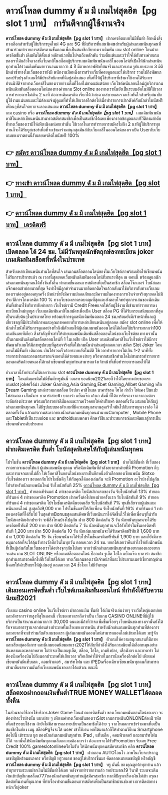 # ดาวน์โหลด dummy ดั ม มี เกมไพ่สุดฮิต【pg slot 1 บาท】  การันตีจากผู้ใช้งานจริง

**ดาวน์โหลด dummy ดั ม มี เกมไพ่สุดฮิต【pg slot 1 บาท】** ฝากเครดิตแบบไม่มีขั้นต่ำ  อีกหนึ่งสิ่งทางเลือกสำหรับผู้ใช้บริการยุคใหม่ 4G และ 5G ที่มีบริการที่แสนพิเศษสำหรับผู้เล่นเกมพนันทุกคนที่เข้ามาร่วมทำรายการสมัครตามขั้นตอนเพื่อเป็นสมาชิกกับทางเราเดิมพัน เกม slot online โอนฝากเครดิตขั้นต่ำ เดิมพันได้ตั้งแต่ หลักหน่วยขึ้นไปจนถึงหลักพัน ร่วมตื่นเต้นและเร้าใจได้กับทางค่ายเกมของเราได้แล้วในเวลานี้เว็บคาสิโนสล็อตผู้บริการเกมเดิมพันพนันคาสิโนออนไลน์ที่เปิดให้นักเล่นพนันทุกท่านได้ร่วมเดิมพันมายาวนานมากกว่า 4 ปี มีภาพกราฟฟิกที่สมจริงและสวยงาม รูปแบบระบบ 3 มิติ
มิหนำซ้ำทางในเว็บของเรายังมี พนักงานมือหนึ่งการสร้างเว็บที่คอยดูแลและให้บริการ  รวมไปถึงพัฒนาและปรับปรุงตัวเกมให้มีประสิทธิภาพที่ดีอยู่สม่ำเสมอ เพื่อที่ให้ผู้ใช้บริการที่เข้ามาใช้งานได้รับการปรนนิบัติจากทางเว็บคาสิโนของเราอย่างเต็มที่โดยไม่ขาดแม้แต่น้อย เว็บไซต์พนันออนไลน์ผู้บริการเกมพนันเดิมพันสล็อตออนไลน์ของทางค่ายเกม Slot online ของทางเรานั้นยังเป็นระบบอัตโนมัติใช้เวลาการทำรายการไม่เกิน 2 นาที ต่อการเติมเครดิต เรียกได้ว่าสะดวกสบายและรวดเร็วทันใจสำหรับสมาชิกผู้ใช้งานแน่นอนและไม่ต้องแจ้งผู้ดูแลที่ทำให้เสียเวลาอีกต่อไปเมื่อทำรายการฝากตังค์กับนักล่าโบนัสฟรี
เพื่อนๆที่สนใจอยากจะลองเล่นเกม **ดาวน์โหลด dummy ดั ม มี เกมไพ่สุดฮิต【pg slot 1 บาท】** เกม casino  หรือ ***ดาวน์โหลด dummy ดั ม มี เกมไพ่สุดฮิต【pg slot 1 บาท】*** เกมเดิมพันพนันคาสิโนเหล่าเซียนพนันสามารถสมัครสมาชิกเพื่อเป็นสมาชิกได้เลยเพียงกรอกข้อมูลและปรัวัติตามลำดับที่ทางเว็บของเรามีให้เพียงนิดหน่อยเท่านั้น ใช้เวลาในการทำรายการสมัครไม่ถึง 2 นาทีผู้ใช้บริการทุกท่านก็จะได้รับยูสเซอร์เพื่อที่จะเข้ามาร่วมสนุกสุดมันส์กับเว็บคาสิโนออนไลน์ของเราเปิด Userกับเว็บเกมของเราตอนนี้รับเลยเครดิตโบนัสฟรี 100%

## 👉 [สมัคร ดาวน์โหลด dummy ดั ม มี เกมไพ่สุดฮิต【pg slot 1 บาท】](https://archa888.com/)
## 👉 [ทางเข้า ดาวน์โหลด dummy ดั ม มี เกมไพ่สุดฮิต【pg slot 1 บาท】](https://archa888.com/)
## 👉 [ดาวน์โหลด dummy ดั ม มี เกมไพ่สุดฮิต【pg slot 1 บาท】 เครดิตฟรี](https://archa888.com/)

## ดาวน์โหลด dummy ดั ม มี เกมไพ่สุดฮิต【pg slot 1 บาท】 เปิดตลอด ได้ 24 ชม. ไม่มีวันหยุดนักขัตฤกษ์ลงทะเบียน joker เกมเดิมพันสล็อตที่หนึ่งในประเทศ

สำหรับเหล่าเซียนพนันท่านใดที่สนใจ เล่นเกมสล็อตออนไลน์ของในเว็บไซต์เราพร้อมเปิดให้เซียนพนันได้รับการบริการแล้ว ณ เวลานี้สุดยอดเว็บพนันเดิมพันออนไลน์ที่มาแรงที่สุด ณ ตอนนี้ พร้อมดูแลนักเล่นเกมพนันทุกคนได้ทั้งวันทั้งคืน ทำตามขั้นตอนการสมัครเพื่อเป็นสมาชิก สล็อตโจ๊กเกอร์ โบนัสและแจ็กพอตเข้าบ่อยมากที่สุด จึงทำให้มีลูกค้าจำนวนมากติดอกติดใจแล้วกลับมาใช้บริการกับทางเว็บเกมของเราต่ออยู่ตลอดทุกครั้ง มิหนำซ้ำยังมีความปลอดภัยและมีความมั่นคงทางการเงินจ่ายจริงทุกยอดไม่มีประวัติการโกงเครดิต 100 % ทางเว็บของเราครอบคลุมที่สุดและยังตอบโจทย์ทุกการเล่นของนักเดิมพันที่เข้ามาใช้บริการกับค่ายเรา
เว็บไซต์เรามี Credit Freeแจกให้กับผู้ใช้งานที่เข้ามาทำรายการลงทะเบียนใหม่ทุกยูส เว็บเกมเดิมพันคาสิโนสมัครเพื่อเปิด User สล็อต PG ที่ได้รับกระแสนิยมมากที่สุดเป็นระดับต้นๆในประเทศไทย พร้อมบริการดูแลนักเดิมพันตลอด 24 ชม.พร้อมยังมีเจ้าหน้าที่และผู้เชี่ยวชาญที่มีประสิทธิภาพและคุณภาพคอยบริการเหล่าเซียนพนันอยู่ตลอด สมัคร slot online เพื่อให้นักล่าโบนัสได้รับการดูแลอย่างทั่วถึงมีตัวเกมให้ผู้เล่นเกมพนันออนไลน์ได้เลือกใช้บริการมากกว่า100 เกมกันเลยทีเดียว
สิ่งสำคัญที่จะทำให้ค่ายเกมพนันเดิมพันสล็อตออนไลน์ของเว็บไซต์ของทางเรานั้นเป็นเกมพนันเดิมพันสล็อตออนไลน์ที่ 1 ในเอเชีย เปิด User  เกมเดิมพันคาสิโนเว็บไซต์เราได้มีการพัฒนาตัวเกมให้มีภาพรูปแบบที่ดูสมจจริงเพื่อให้เกมนั้นน่าเล่นอยู่ตลอดเวลา สมัคร Slot Joker โอนถอนไม่มีขั้นต่ำ เติมถอน เงินได้รวดเร็วด้วยระบบอัตโนมัติ ใช้เวลาทำรายการไม่เกิน 1-2 นาทีทั้งรายการฝากและถอนสามารถแจ้งถอนได้ด้วยตนเองง่ายๆ หรือหากสมาชิกท่านใดไม่สามารถทำรายการถอนเคดริตด้วยตนเองได้เหล่าเซียนพนันทุกท่านสามารถแจ้งเจ้าหน้าที่เพื่อทำรายการถอนให้ได้

ช่วงเวลานี้รับประกันได้เลยว่าเกม slot  **ดาวน์โหลด dummy ดั ม มี เกมไพ่สุดฮิต【pg slot 1 บาท】** โอนเติมเครดิตไม่มีขั้นต่ำทรูมันนี่ วอเลท ยอดนิยม2021เลยก็ว่าได้โดยทางค่ายของเรา เกมslot jokerได้นำ  Joker Gaming,Asia Gaming,Ebet Gaming,Allbet Gaming หรือ Dream Gaming แหล่งรวมเกมสล็อต ยิงปลา คาสิโนสด บาคาร่าสด ไฮโล กำถั่ว ไพ่แคง ปั่นแปะ ไพ่สามกอง เสือมังกร บาคาร่าสายฟ้า บาคาร่า แบ็คแจ๊ค เก้าเก ดัมมี่ ที่ได้การรับรองจากจากองค์กรระดับต่างประเทศ พร้อมบริการอย่าดีมั่นคงและรวดเร็วคอยให้คำปรึกษา ตลอดทั้งวัน มามอบให้กับผู้เล่นเกมพนันทุกคน ได้มีรูปแบบของตัวเกมที่มีความสนุกสนานสุดเร้าใจมันไปกับการหมุนวงวล้อ ได้ ตลอดทั้งวัน แล้วแต่ความสะดวกของนักเล่นเกมพนันทุกคนผ่านบนComputer , Mobile Phone และTabletที่เป็นระบบios และ androidแบบพกพา ศึกษาวิธีและประสบการณ์และพัฒนาสู่การเป็นเซียนพนันระดับประเทศ

## ดาวน์โหลด dummy ดั ม มี เกมไพ่สุดฮิต【pg slot 1 บาท】 ฝากเติมเครดิต ขั้นต่ำ โบนัสสุดพิเศษให้กับผู้เล่นพนันทุกคน

โปรโมชั่น **ดาวน์โหลด dummy ดั ม มี เกมไพ่สุดฮิต【pg slot 1 บาท】** ฝากไม่มีขั้นต่ำ ที่เว็บของเราอยากจะมอบให้แก่  ผู้เล่นเกมพนันทุกคน หรือนักเดิมพันที่กำลังอยากหาค่ายที่มี  Promotion ดีๆ และการแจกแบบไม่กั๊ก ให้เว็บคาสิโนออนไลน์ของเราเป็นอีกหนึ่งตัวเลือกของเซียนพนัน Slotxo เว็บไซต์ของเรา ขอบอกกับโปรโมชั่นดีๆ ให้กับคุณได้ลองเล่นกัน จะมี Promotion อะไรบ้างไปดูกัน
โปรสำหรับนักแทงพนันใหม่ รับโบนัสทันที 25% [ดาวน์โหลด dummy ดั ม มี เกมไพ่สุดฮิต【pg slot 1 บาท】](https://archa888.com/) ทำยอดเทิร์นแค่ 4 เท่าของเครดิต
โบนัสฝากแรกของวัน รับโบนัสทันที 13% ทำยอดเทิร์นแค่ 4 เท่าของเครดิต
 Promotion ฝากครั้งต่อไปของฝากครั้งแรก รับโบนัสทันที 9% ทำยอดเทิร์นแค่ 4 เท่าของเครดิต
โปรโมชั่นเครดิตคืนยอดเสีย รับโบนัสทันที 7% ทุนที่เสียจากผู้เล่นเกมพนันออนไลน์ สูงสุดถึง9,000 บาท
โปรโมชั่นแชร์ให้กับเพื่อน รับโบนัสทันที 16% ทำเทิร์นแค่ 1 เท่าของเครดิตที่ได้รับไป
ในสุดท้ายBonusสุดแสนพิศษที่เว็บพนันเราได้จัดขึ้นไว้ให้เพื่อเพื่อนๆที่น่ารัก โบนัสเครดิตฝากประจำ จะมีสิ่งไหนบ้างไปดูกัน
ฝาก 800 ติดต่อกัน 3 วัน นักพนันทุกคนจะได้รับเครดิตฟรีทันที 200 บาท
ฝาก 600 ติดต่อกัน 7 วัน นักพนันทุกท่านจะได้รับโปรโมชั่นเครดิตฟรีทันที 1,200 บาท
ฝาก 500 ติดต่อกัน 10 วัน นักเล่นเกมพนันจะได้รับเครดิตฟรีทันที 1,600 บาท
ฝาก 1,000 ติดต่อกัน 15 วัน เซียนพนันจะได้รับโปรโมชั่นเครดิตฟรีทันที 1,900 บาท
และก็ยังมีการหมุนกงล้อที่จะได้ลุ้นรับรางวัลบิ๊กวินในทุกวัน ตลอดเวลา 24 ชม. บอกได้เลยว่าคืนกำไรให้กับนักพนันที่เป็นผู้เล่นกับในเว็บของเราได้อย่างจุกๆกันไปเลย หากว่านักเล่นเกมพนันทุกท่านอยากลองและอยากจะเล่น เกม SLOT ONLINE  หรือเกมสล็อตออนไลน์ ป๊อกเด้ง รูเล็ต ไฮโล แบ็กแจ๊ค บาคาร่า สมาชิกทุกท่านสามารถคลิ๊กไปที่เว็บไซต์ได้เลย ทางเว็บเกมของเรามีเจ้าหน้าที่และโปรแกรมเมอร์เชี่ยวชาญด้านนี้คอยให้คำปรึกษาให้ผู้เล่นอยู่ ตลอดเวลา 24 ชั่วโมง ไม่มีวันหยุด

## ดาวน์โหลด dummy ดั ม มี เกมไพ่สุดฮิต【pg slot 1 บาท】 เติมถอนเครดิตขั้นต่ำ  เว็บไซต์เกมเดิมพันออนไลน์ ที่กำลังได้รับความนิยมปี2021

เว็บเกม casino online ในเว็บไซต์เรา ฝากถอนเงิน ขั้นต่ำ ได้เงินจริงเล่นง่ายๆ รางวัลใหญ่แตกบ่อยและอัตราการจ่ายสูงที่สุในตอนนี้ เว็บของทางเราถือว่าเป็น เว็บเกม CASINO ONLINEที่มีผู้ใช้บริการเป็นจำนวนมากมากกว่า 30,000 คนและมีถ้าทีว่าจะเพิ่มขึ้นเรื่อยๆ เว็บพนันของทางเรานั้นยังได้รับจากมาตราฐานจากบ่อนต่างประเทศในเรื่องของการพนัน สำหรับนักเล่นเกมพนันทุกท่านที่ต้องการและอยากที่จะเข้าร่วมกับตัวเกมของเรา ผู้เล่นเกมพนันออนไลน์สามารถแอดไลน์เข้ามาได้เลย
	มารู้จัก **ดาวน์โหลด dummy ดั ม มี เกมไพ่สุดฮิต【pg slot 1 บาท】** ตัวเกมให้ความสนุกสนานที่มีภาพและเสียงสุดอลังการ และมีเกมยอดนิยมมาแรง2021ให้กับที่กำลังได้รับความนิยมได้เลือกหมุนอย่างล้นหลามและหลากหลาย  ไม่ว่าจะเป็นเกมรูเล็ต, สล็อต, ไฮโล, เกมยิงปลา, เสือมังกร และบาคาร่า ไม่ต้องนั่งเครื่องบินไปถึงนอกประเทศให้เสียเวลา หรือเสียค่าใช้จ่ายในการนั่งเครื่องอีกต่อไป เพียงแค่เซียนพนันมีแท็บเลต , คอมพิวเตอร์ , สมาร์ทโฟน และ iPEDเครื่องเดียวเซียนพนันทุกคนก็สามารถเข้ามาลิ้มรสความมันกับเว็บเกมพนันของเราได้แล้วณ ขณะนี้

## ดาวน์โหลด dummy ดั ม มี เกมไพ่สุดฮิต【pg slot 1 บาท】 สล็อตxoฝากถอนเงินขั้นต่ำTRUE MONEY WALLETได้ตลอดทั้งคืน

ในส่วนของวิธีการใช้บริการJoker Game โอนฝากเครดิตขั้นต่ำ ของเว็บเกมพนันออนไลน์ของเรา จะต้องทำอะไรบ้างนั้น แบบง่าย ๆ เพียงแค่ทางเว็บพนันของเราSlot เกมการพนันONLONEต้องมี รหัส เพื่อเข้าระบบใช้งาน ถ้ายังไม่มีสามารถลงทะเบียนเป็นสมาชิกได้ง่าย ๆ จากโหมดการเข้าร่วมมาเพื่อเป็นสมาชิกในช่อง เมนู สล็อตPgจึงจะได้ user เข้าใช้งาน พอได้มาแล้วก็ให้ทำตามวิธีบน Smartphone  ต่อไปนี้
เข้าระบบ ยูส  ของนักเล่นเกมพนันทุกท่าน iPad , แท็บเล็ต , คอมพิวเตอร์ และสมาร์ทโฟนก็ได้
จากนั้นให้นักเดิมพันทุกคนเลือกความต้องการว่า ต้องการจะได้รับPromotion รับเลย Free Credit 100% gameslotonlineหรือไม่รับ
ให้นักพนันทุกคนสมัครสมาชิก คลิก **ดาวน์โหลด dummy ดั ม มี เกมไพ่สุดฮิต【pg slot 1 บาท】** ฝากถอน AUTOโอนไว ภาพในเว็บจะปรากฏเลขบัญชีพร้อมธนาคาร หรือบัญชี ทรูวอเลท ของผู้ให้บริการขึ้นมา
คัดลอกหมายเลขบัญชี หรือบัญชี **ดาวน์โหลด dummy ดั ม มี เกมไพ่สุดฮิต【pg slot 1 บาท】** ทรู มันนี่ ของคุณลูกค้าทุกท่าน แล้วทำธุรกรรมระบบฝากเงินไม่มีขั้นต่ำได้เลย
หลังจากทำรายการแล้ว รอประมาณ19 วินาที ระบบจะเติมเงินเข้าบัญชีเกมสล็อต777ของนักเล่นพนันทุกท่านผู้สมัครสมาชิก
หากมีปัญหาเรื่องเงินไม่เข้า กรุณาติดต่อทีมงานที่คุณภาพ ที่ทำเรื่องทำตามขั้นตอนการสมัครเพื่อเป็นสมาชิกผ่านช่องทางการติดต่อทางหน้าเว็บjoker


